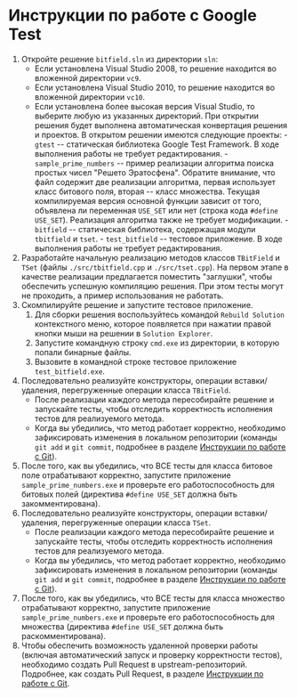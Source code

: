 # Инструкции по работе с Google Test

  1. Откройте решение `bitfield.sln` из директории `sln`:
     - Если установлена Visual Studio 2008, то решение находится
       во вложенной директории `vc9`.
     - Если установлена Visual Studio 2010, то решение находится
       во вложенной директории `vc10`.
     - Если установлена более высокая версия Visual Studio, то выберите
       любую из указанных директорий. При открытии решения будет выполнена
       автоматическая конвертация решения и проектов.
    В открытом решении имеются следующие проекты:
    - `gtest` -- статическая библиотека Google Test Framework. В ходе выполнения
      работы не требует редактирования.
    - `sample_prime_numbers` -- пример реализации алгоритма поиска простых чисел
      "Решето Эратосфена". Обратите внимание, что файл содержит две реализации
      алгоритма, первая использует класс битового поля, вторая -- класс множества.
      Текущая компилируемая версия основной функции зависит от того, объявлена ли
      переменная `USE_SET` или нет (строка кода `#define USE_SET`). Реализация
      алгоритма также не требует модификации.
    - `bitfield` -- статическая библиотека, содержащая модули `tbitfield` и `tset`.
    - `test_bitfield` -- тестовое приложение. В ходе выполнения работы не требует
      редактирования.
  1. Разработайте начальную реализацию методов классов `TBitField` и `TSet`
     (файлы `./src/tbitfield.cpp` и `./src/tset.cpp`). На первом этапе
     в качестве реализации предлагается поместить "заглушки",
     чтобы обеспечить успешную компиляцию решения. При этом тесты могут
     не проходить, а пример использования не работать.
  1. Скомпилируйте решение и запустите тестовое приложение.
     1. Для сборки решения воспользуйтесь командой `Rebuild Solution`
        контекстного меню, которое появляется при нажатии правой кнопки мыши
        на решении в `Solution Explorer`.
     1. Запустите командную строку `cmd.exe` из директории, в которую попали
        бинарные файлы.
     1. Вызовите в командной строке тестовое приложение `test_bitfield.exe`.
  1. Последовательно реализуйте конструкторы, операции вставки/удаления,
     перегруженные операции класса `TBitField`.
     - После реализации каждого метода пересобирайте решение и запускайте тесты,
       чтобы отследить корректность исполнения тестов для реализуемого метода.
     - Когда вы убедились, что метод работает корректно, необходимо зафиксировать
       изменения в локальном репозитории (команды `git add` и `git commit`,
       подробнее в разделе [Инструкции по работе с Git][git-guide]).
  1. После того, как вы убедились, что ВСЕ тесты для класса битовое поле
     отрабатывают корректно, запустите приложение `sample_prime_numbers.exe`
     и проверьте его работоспособность для битовых полей (директива
     `#define USE_SET` должна быть закомментирована).
  1. Последовательно реализуйте конструкторы, операции вставки/удаления,
     перегруженные операции класса `TSet`.
     - После реализации каждого метода пересобирайте решение и запускайте тесты,
       чтобы отследить корректность исполнения тестов для реализуемого метода.
     - Когда вы убедились, что метод работает корректно, необходимо зафиксировать
       изменения в локальном репозитории (команды `git add` и `git commit`,
       подробнее в разделе [Инструкции по работе с Git][git-guide]).
  1. После того, как вы убедились, что ВСЕ тесты для класса множество
     отрабатывают корректно, запустите приложение `sample_prime_numbers.exe`
     и проверьте его работоспособность для множества (директива
     `#define USE_SET` должна быть раскомментирована).
  1. Чтобы обеспечить возможность удаленной проверки работы (включая
     автоматический запуск и проверку корректности тестов), необходимо
     создать Pull Request в upstream-репозиторий. Подробнее, как создать
     Pull Request, в разделе [Инструкции по работе с Git][git-guide].

<!-- LINKS -->

[git-guide]:   https://github.com/UNN-VMK-Software/mp2-lab1-set/blob/master/docs/part1-git.md

